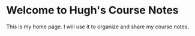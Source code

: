 # Welcome to Hugh's Course Notes

This is my home page. I will use it to organize and share my course notes.
